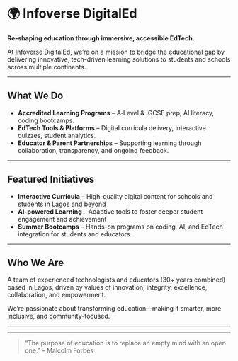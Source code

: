 # 🌍 Infoverse DigitalEd

**Re‑shaping education through immersive, accessible EdTech.**

At Infoverse DigitalEd, we’re on a mission to bridge the educational gap by delivering innovative, tech-driven learning solutions to students and schools across multiple continents.

---

##  What We Do

-  **Accredited Learning Programs** – A‑Level & IGCSE prep, AI literacy, coding bootcamps. 
-  **EdTech Tools & Platforms** – Digital curricula delivery, interactive quizzes, student analytics.  
-  **Educator & Parent Partnerships** – Supporting learning through collaboration, transparency, and ongoing feedback.

---

##  Featured Initiatives

- **Interactive Curricula** – High-quality digital content for schools and students in Lagos and beyond  
- **AI-powered Learning** – Adaptive tools to foster deeper student engagement and achievement  
- **Summer Bootcamps** – Hands-on programs on coding, AI, and EdTech integration for students and educators.

---

##  Who We Are

A team of experienced technologists and educators (30+ years combined) based in Lagos, driven by values of innovation, integrity, excellence, collaboration, and empowerment.

We’re passionate about transforming education—making it smarter, more inclusive, and community-focused.

---
---

> “The purpose of education is to replace an empty mind with an open one.” – Malcolm Forbes  
